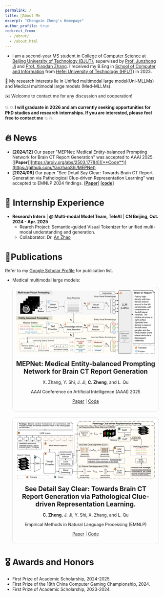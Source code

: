 ```yaml
---
permalink: /
title: 🤗About Me
excerpt: "Chengxin Zheng's Homepage"
author_profile: true
redirect_from: 
  - /about/
  - /about.html
---
```


- I am a second-year MS student in [College of Computer Science](https://cs.bjut.edu.cn/) at [Beijing University of Technology (BJUT)](https://english.bjut.edu.cn/), supervised by [Prof. Junzhong Ji](https://english.bjut.edu.cn/info/1332/4973.htm) and [Prof. Xiaodan Zhang](https://zhangxiaodan-bjut.github.io/). I received my B.Eng in [School of Computer and Information](https://ci.hfut.edu.cn/) from [Hefei University of Technology (HFUT)](https://www.hfut.edu.cn/) in 2023.

📌 My research interests lie in Unified multimodal large model(Uni-MLLMs) and Medical multimodal large models (Med-MLLMs).

✉️ Welcome to contact me for any discussion and cooperation!

💥 💥 **I will graduate in 2026 and am currently seeking opportunities for PhD studies and research internships.  If you are interested, please feel free to contact me** 💥 💥

# 🔥 News

- **[2024/12]** Our paper "MEPNet: Medical Entity-balanced Prompting Network for Brain CT Report Generation" was accepted to AAAI 2025. [[**Paper**]][https://arxiv.org/abs/2503.17784]([**Code**)](https://github.com/YanzhaoShi/MEPNet)
- **[2024/09]** Our paper "See Detail Say Clear: Towards Brain CT Report Generation via Pathological Clue-driven Representation Learning" was accepted to EMNLP 2024 findings. [[**Paper**]](https://arxiv.org/abs/2409.19676) [[**code**]](https://github.com/Chauncey-Jheng/PCRL-MRG)

# 🏢 Internship Experience

- **Research Intern** | **@ Multi-modal Model Team, TeleAI** | **CN Beijing, Oct. 2024 - Apr. 2025**
  - Rearch Project: Semantic-guided Visual Tokenizer for unified multi-modal understanding and generation.
  - Collaborator: Dr. [An Zhao](https://satsuma.cs.ucl.ac.uk/author/an-zhao/)

# 📝Publications

Refer to my [Google Scholar Profile](https://scholar.google.com/citations?user=A0sJMfUAAAAJ) for publication list.

- Medical multimodal large models:

  <!-- - X. Zhang, Y. Shi, J. Ji, **C. Zheng**, and L. Qu, MEPNet: Medical Entity-balanced Prompting Network for Brain CT Report Generation. *AAAI Conference on Artificial Intelligence (AAAI)*, Philadelphia, Pennsylvania, USA, Feb.-Mar. 2025. [[**Paper**]][https://arxiv.org/abs/2503.17784]([**Code**)](https://github.com/YanzhaoShi/MEPNet)
  - **C. Zheng**, J. Ji, Y. Shi, X. Zhang, and L. Qu, See Detail Say Clear: Towards Brain CT Report Generation via Pathological Clue-driven Representation Learning. *Empirical Methods in Natural Language Processing (EMNLP)*, Miami, Florida, USA, Nov. 2024. [[**Paper**]](https://arxiv.org/abs/2409.19676) [[**code**]](https://github.com/Chauncey-Jheng/PCRL-MRG) -->

  <div style="border: 1px solid #ddd; border-radius: 10px; padding: 10px; margin-bottom: 20px; text-align: center;">
      <img src="images/paper_img/MEPNet_framework.png" alt="MEPNet Image" style="width: auto; height: auto; margin-bottom: 15px;">
      <div>
          <h2 style="margin: 0;">MEPNet: Medical Entity-balanced Prompting Network for Brain CT Report Generation</h2>
          <p>X. Zhang, Y. Shi, J. Ji, <strong>C. Zheng</strong>, and L. Qu</p>
          <p>AAAI Conference on Artificial Intelligence (AAAI) 2025</p>
          <p>
              <a href="https://arxiv.org/abs/2503.17784">Paper</a> |
              <a href="https://github.com/YanzhaoShi/MEPNet">Code</a>
          </p>
      </div>
  </div>

  <div style="border: 1px solid #ddd; border-radius: 10px; padding: 10px; margin-bottom: 20px; text-align: center;">
      <img src="images/paper_img/PCRL_framework.png" alt="PCRL Image" style="width: auto; height: auto; margin-bottom: 15px;">
      <div>
          <h2 style="margin: 0;">See Detail Say Clear: Towards Brain CT Report Generation via Pathological Clue-driven Representation Learning.</h2>
          <p><strong>C. Zheng</strong>, J. Ji, Y. Shi, X. Zhang, and L. Qu</p>
          <p>Empirical Methods in Natural Language Processing (EMNLP)</p>
          <p>
              <a href="https://arxiv.org/abs/2409.19676">Paper</a> |
              <a href="https://github.com/Chauncey-Jheng/PCRL-MRG">Code</a>
          </p>
      </div>
  </div>

# 🎖 Awards and Honors

- First Prize of Academic Scholarship, 2024-2025.
- First Prize of the 18th China Computer Gaming Championship, 2024.
- First Prize of Academic Scholarship, 2023-2024.
